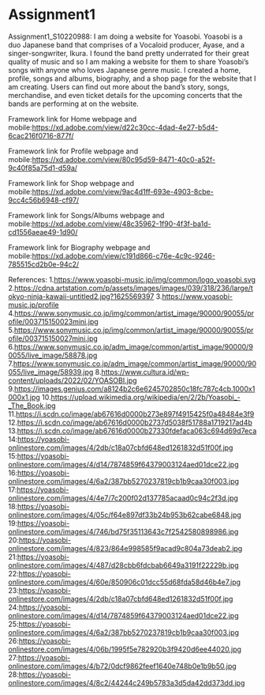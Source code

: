 # Assignment1

Assignment1_S10220988:
I am doing a website for Yoasobi. Yoasobi is a duo Japanese band that comprises of a Vocaloid producer, Ayase, and a singer-songwriter, Ikura. I found the band pretty underrated for their great quality of music and so I am making a website for them to share Yoasobi’s songs with anyone who loves Japanese genre music. I created a home, profile, songs and albums, biography, and a shop page for the website that I am creating. Users can find out more about the band’s story, songs, merchandise, and even ticket details for the upcoming concerts that the bands are performing at on the website.

Framework link for Home webpage and mobile:https://xd.adobe.com/view/d22c30cc-4dad-4e27-b5d4-6cac216f0716-877f/

Framework link for Profile webpage and mobile:https://xd.adobe.com/view/80c95d59-8471-40c0-a52f-9c40f85a75d1-d59a/

Framework link for Shop webpage and mobile:https://xd.adobe.com/view/9ac4d1ff-693e-4903-8cbe-9cc4c56b6948-cf97/

Framework link for Songs/Albums webpage and mobile:https://xd.adobe.com/view/48c35962-1f90-4f3f-ba1d-cd1556aeae49-1d90/

Framework link for Biography webpage and mobile:https://xd.adobe.com/view/c191d866-c76e-4c9c-9246-785515cd2b0e-94c2/

References: 1.https://www.yoasobi-music.jp/img/common/logo_yoasobi.svg 2.https://cdna.artstation.com/p/assets/images/images/039/318/236/large/tokyo-ninja-kawaii-untitled2.jpg?1625569397 3.https://www.yoasobi-music.jp/profile 4.https://www.sonymusic.co.jp/img/common/artist_image/90000/90055/profile/003715150023mini.jpg 5.https://www.sonymusic.co.jp/img/common/artist_image/90000/90055/profile/003715150027mini.jpg 6.https://www.sonymusic.co.jp/adm_image/common/artist_image/90000/90055/live_image/58878.jpg 7.https://www.sonymusic.co.jp/adm_image/common/artist_image/90000/90055/live_image/58939.jpg 8.https://www.cultura.id/wp-content/uploads/2022/02/YOASOBI.jpg 9.https://images.genius.com/a8124b2c6e6245702850c18fc787c4cb.1000x1000x1.jpg 10.https://upload.wikimedia.org/wikipedia/en/2/2b/Yoasobi_-_The_Book.jpg 11.https://i.scdn.co/image/ab67616d0000b273e897f4915425f0a48484e3f9 12.https://i.scdn.co/image/ab67616d0000b2737d5038f51788a1719217ad4b 13.https://i.scdn.co/image/ab67616d0000b27330fdefaca063c694d69d7eca 14:https://yoasobi-onlinestore.com/images/4/2db/c18a07cbfd648ed1261832d51f00f.jpg 15:https://yoasobi-onlinestore.com/images/4/d14/7874859f64379003124aed01dce22.jpg 16:https://yoasobi-onlinestore.com/images/4/6a2/387bb5270237819cb1b9caa30f003.jpg 17:https://yoasobi-onlinestore.com/images/4/4e7/7c200f02d137785acaad0c94c2f3d.jpg 18:https://yoasobi-onlinestore.com/images/4/05c/f64e897df33b24b953b62cabe6848.jpg 19:https://yoasobi-onlinestore.com/images/4/746/bd75f35113643c7f2542580898986.jpg 20:https://yoasobi-onlinestore.com/images/4/823/864e998585f9acad9c804a73deab2.jpg 21:https://yoasobi-onlinestore.com/images/4/487/d28cbb6fdcbab6649a3191f22229b.jpg 22:https://yoasobi-onlinestore.com/images/4/60e/850906c01dcc55d68fda58d46b4e7.jpg 23:https://yoasobi-onlinestore.com/images/4/2db/c18a07cbfd648ed1261832d51f00f.jpg 24:https://yoasobi-onlinestore.com/images/4/d14/7874859f64379003124aed01dce22.jpg 25:https://yoasobi-onlinestore.com/images/4/6a2/387bb5270237819cb1b9caa30f003.jpg 26:https://yoasobi-onlinestore.com/images/4/06b/1995f5e782920b3f9420d6ee44020.jpg 27:https://yoasobi-onlinestore.com/images/4/b72/0dcf9862feef1640e748b0e1b9b50.jpg 28:https://yoasobi-onlinestore.com/images/4/8c2/44244c249b5783a3d5da42dd373dd.jpg
